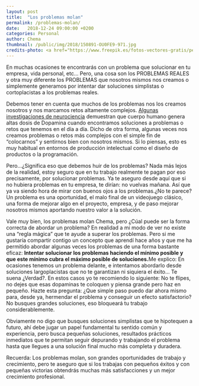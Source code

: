 ```yaml
---
layout: post
title:  "Los problemas molan"
permalink: /problemas-molan/
date:   2018-12-24 09:00:00 +0200
categories: Personal
author: Chema
thumbnail: /public/img/2018/150891-OU0FE9-971.jpg
credits-photo: <a href="https://www.freepik.es/fotos-vectores-gratis/personas">Foto de rawpixel.com - www.freepik.es</a>
---
```

En muchas ocasiones te encontrarás con un problema que solucionar en tu empresa, vida personal, etc... Pero, una cosa son los PROBLEMAS REALES y otra muy diferente los PROBLEMAS que nosotros mismos nos creamos o  simplemente generamos por intentar dar soluciones simplistas o cortoplacistas a los problemas reales. 

Debemos tener en cuenta que muchos de los problemas nos los creamos nosotros y nos marcamos retos altamente complejos. <a href="https://www.ncbi.nlm.nih.gov/pmc/articles/PMC4450094/">Algunas investigaciones de neurociencia</a> demuestran que cuerpo humano genera altas dosis de Dopamina cuando encontramos soluciones a problemas o retos que tenemos en el día a día. Dicho de otra forma, algunas veces nos creamos problemas o retos más complejos con el simple fin de “colocarnos” y sentirnos bien con nosotros mismos. Si lo piensas, esto es muy habitual en entornos de producción intelectual como el diseño de productos o la programación. 

Pero…¿Significa eso que debemos huir de los problemas? 
Nada más lejos de la realidad, estoy seguro que en tu trabajo realmente te pagan por eso precisamente, por solucionar problemas. Ya te aseguro desde aquí que si no hubiera problemas en tu empresa, te dirían: no vuelvas mañana.  Así que ya va siendo hora de mirar con buenos ojos a los problemas.¿No te parece? Un problema es una oportunidad, el malo final de un videojuego clásico,  una forma de mejorar algo en el proyecto, empresa, y de paso mejorar nosotros mismos aportando nuestro valor a la solución. 

Vale muy bien, los problemas molan Chema,  pero ¿Cúal puede ser la forma correcta de abordar un problema? En realidad a mi modo de ver no existe una “regla mágica” que te ayude a superar los problemas. Pero si me gustaría compartir contigo un concepto que aprendí hace años y que me ha permitido abordar algunas veces los problemas de una forma bastante eficaz: <b>Intentar solucionar los problemas haciendo el mínimo posible y que este mínimo cubra el máximo posible de soluciones.</b>Me explico: En ocasiones tenemos un problema delante, e intentamos abordarlo desde soluciones largoplacistas que no te garantizan ni siquiera el éxito… Te suena ¿Verdad?. En estos casos yo te recomiendo lo siguiente: No te flipes, no dejes que esas dopaminas te coloquen y piensa grande pero haz en pequeño.  Hazte esta pregunta: ¿Que simple paso puedo dar ahora mismo para, desde ya, hermendar el problema y conseguir un efecto satisfactorio? No busques grandes soluciones, eso bloqueará tu trabajo considerablemente. 

Obviamente no digo que busques soluciones simplistas que te hipotequen a futuro, ahí debe jugar un papel fundamental tu sentido común y experiencia, pero busca pequeñas soluciones, resultados prácticos inmediatos que te permitan seguir depurando y trabajando el problema hasta que llegues a una solución final mucho más completa y duradera. 

Recuerda: Los problemas molan, son grandes oportunidades de trabajo y crecimiento, pero te aseguro que si los trabajas con pequeños éxitos y con pequeñas victorias obtendrás muchas más satisfacciones y un mejor crecimiento profesional.  

